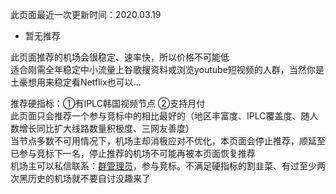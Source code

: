 此页面最近一次更新时间：2020.03.19                     
* 暂无推荐                         

此页面推荐的机场会很稳定、速率快，所以价格不可能低                  
适合刚需全年稳定中小流量上谷歌搜资料或浏览youtube短视频的人群，当然你是土豪想用来稳定看Netflix也可以...                            

推荐硬指标：①有IPLC韩国视频节点 ②支持月付                 
此页面只会推荐一个参与竞标中的相比最好的（地区丰富度、IPLC覆盖度、随人数增长同比扩大线路数量积极度、三网友善度）               
当节点多数不可用情况下，机场主却消极应对不优化，本页面会停止推荐，顺延至已参与竞标下一名，停止推荐的机场不可能再被本页面恢复推荐            
机场主可以私信联系：[群管理员](https://t.me/wefuxkgfw)，参与竞标。不满足硬指标的割韭菜、有过至少两次黑历史的机场就不要自讨没趣来了              
